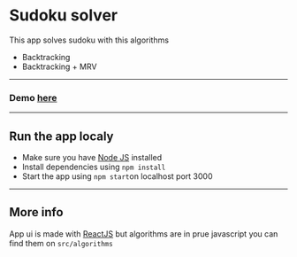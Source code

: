 # Sudoku solver

This app solves sudoku with this algorithms

- Backtracking
- Backtracking + MRV

---

### Demo [here](https://jobeh.github.io/sudoku-solver/)

---

## Run the app localy

- Make sure you have [Node JS](https://nodejs.org/) installed
- Install dependencies using `npm install`
- Start the app using `npm start`on localhost port 3000

---

## More info

App ui is made with [ReactJS](https://github.com/facebook/react/) but algorithms are in prue javascript you can find them on `src/algorithms`
